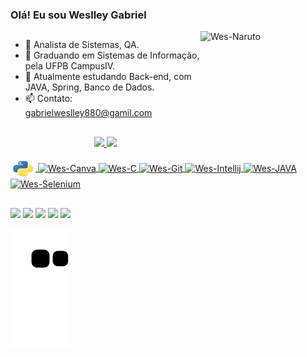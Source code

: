 ### Olá! Eu sou Weslley Gabriel


<div style="display: inline_block"  >
   <img align="right" alt="Wes-Naruto" height="200" width="200" src="https://raw.githubusercontent.com/teteusAraujo/teteusAraujo/main/naruto.gif" />
  </div>
  
 ##
  
  
  
- 🔭 Analista de Sistemas, QA.
- 🌱 Graduando em Sistemas de Informação, pela UFPB CampusIV.
- 🤔 Atualmente estudando Back-end, com JAVA, Spring, Banco de Dados.
- 📫 Contato: gabrielweslley880@gamil.com

##
##
   <div align="center">
   <a href="https://github.com/WeslleyGabriel">
   <img height="170em" src="https://github-readme-stats.vercel.app/api?username=Weslleygabriel&show_icons=true&theme=dark&include_all_commits=true&count_private=true"/>
   <img height="100em" src="https://github-readme-stats.vercel.app/api/top-langs/?username=WeslleyGabriel&layout=compact&langs_count=7&theme=dark"/> 
   </div>
  
  
  <div style="display: inline_block"><br>
  <img align="center" alt="Wes-Python" height="30" width="40" src="https://raw.githubusercontent.com/devicons/devicon/master/icons/python/python-original.svg">
  <img align="center" alt="Wes-Canva" height="30" width="40" src="https://cdn.jsdelivr.net/gh/devicons/devicon/icons/canva/canva-original.svg" />
  <img align="center" alt="Wes-C" height="30" width="40" src="https://cdn.jsdelivr.net/gh/devicons/devicon/icons/c/c-original.svg" />
  <img align="center" alt="Wes-Git" height="45" width="45" src="https://cdn.jsdelivr.net/gh/devicons/devicon/icons/git/git-plain-wordmark.svg" />
  <img align="center" alt="Wes-Intellij" height="30" width="35" src="https://cdn.jsdelivr.net/gh/devicons/devicon/icons/intellij/intellij-original.svg" />
  <img align="center" alt="Wes-JAVA" height="40" width="40" src="https://cdn.jsdelivr.net/gh/devicons/devicon/icons/java/java-original.svg" />
  <img align="center" alt="Wes-Selenium" height="30" width="40"  src="https://cdn.jsdelivr.net/gh/devicons/devicon/icons/selenium/selenium-original.svg" />
 
    
    
</div>
  
##
  
  <div> 
  <a href="https://instagram.com/weslleysousaa_" target="_blank"><img src="https://img.shields.io/badge/-Instagram-%23E4405F?style=for-the-badge&logo=instagram&logoColor=white" target="_blank"></a>
 <a href="https://discord.gg/Weslley G#6746" target="_blank"><img src="https://img.shields.io/badge/Discord-7289DA?style=for-the-badge&logo=discord&logoColor=white" target="_blank"></a> 
  <a href = "mailto:gabrielweslley880@gmail.com"><img src="https://img.shields.io/badge/-Gmail-%23333?style=for-the-badge&logo=gmail&logoColor=white" target="_blank"></a>
  <a href="https://www.linkedin.com/in/weslley-gabriel-2b6727187" target="_blank"><img src="https://img.shields.io/badge/-LinkedIn-%230077B5?style=for-the-badge&logo=linkedin&logoColor=white" target="_blank"></a>
    <a href="https://t.me/WeslleyGabriel05" target="_blank"><img src="https://img.shields.io/badge/Telegram-2CA5E0?style=for-the-badge&logo=telegram&logoColor=white" target="_blank"></a>
   
  ![Snake animation](https://github.com/rafaballerini/rafaballerini/blob/output/github-contribution-grid-snake.svg)
 
</div>
